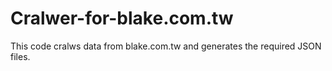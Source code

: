 # Cralwer-for-blake.com.tw
This code cralws data from blake.com.tw and generates the required JSON files.
